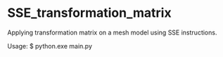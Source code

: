# SSE_transformation_matrix
Applying transformation matrix on a mesh model using SSE instructions.

Usage: 
$ python.exe main.py
